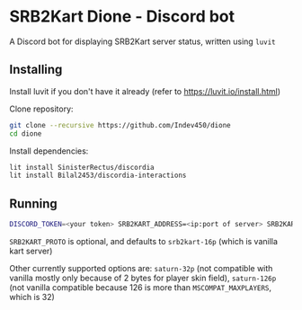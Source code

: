 # SRB2Kart Dione - Discord bot

A Discord bot for displaying SRB2Kart server status, written using `luvit`

## Installing

Install luvit if you don't have it already (refer to https://luvit.io/install.html)

Clone repository:

```sh
git clone --recursive https://github.com/Indev450/dione
cd dione
```

Install dependencies:

```sh
lit install SinisterRectus/discordia
lit install Bilal2453/discordia-interactions
```

## Running

```sh
DISCORD_TOKEN=<your token> SRB2KART_ADDRESS=<ip:port of server> SRB2KART_PROTO=<protocol> luvit init.lua
```

`SRB2KART_PROTO` is optional, and defaults to `srb2kart-16p` (which is vanilla kart server)

Other currently supported options are: `saturn-32p` (not compatible with vanilla mostly only because of 2 bytes for player skin field),
`saturn-126p` (not vanilla compatible because 126 is more than `MSCOMPAT_MAXPLAYERS`, which is 32)
